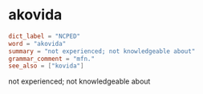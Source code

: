 # akovida

``` toml
dict_label = "NCPED"
word = "akovida"
summary = "not experienced; not knowledgeable about"
grammar_comment = "mfn."
see_also = ["kovida"]
```

not experienced; not knowledgeable about

